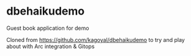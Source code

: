 # dbehaikudemo
Guest book application for demo


Cloned from https://github.com/kagoyal/dbehaikudemo to try and play about with Arc integration & Gitops
